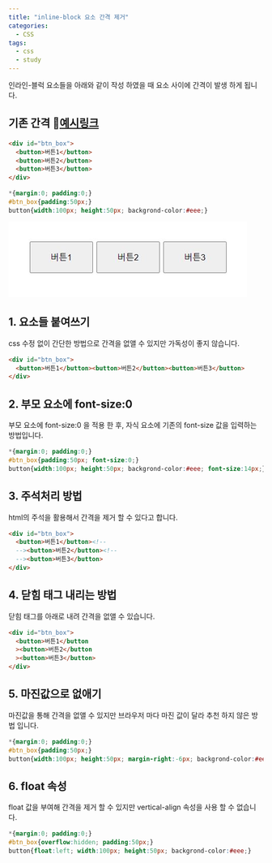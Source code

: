 ```yaml
---
title: "inline-block 요소 간격 제거"
categories:
  - CSS
tags:
  - css
  - study
---
```


인라인-블럭 요소들을 아래와 같이 작성 하였을 때 요소 사이에 간격이 발생 하게 됩니다.

## 기존 간격 🔗[예시링크](https://jsfiddle.net/bearjin/2b2hog0b/#)

```html
<div id="btn_box">
  <button>버튼1</button>
  <button>버튼2</button>
  <button>버튼3</button>
</div>
```
```css
*{margin:0; padding:0;}
#btn_box{padding:50px;}
button{width:100px; height:50px; backgrond-color:#eee;}
```
![button_sample](/assets/images/inline-block.jpg)

## 1. 요소들 붙여쓰기
css 수정 없이 간단한 방법으로 간격을 없앨 수 있지만 가독성이 좋지 않습니다.

```html
<div id="btn_box">
  <button>버튼1</button><button>버튼2</button><button>버튼3</button>
</div>
```

## 2. 부모 요소에 font-size:0
부모 요소에 font-size:0 을 적용 한 후, 자식 요소에 기존의 font-size 값을 입력하는 방법입니다.

```css
*{margin:0; padding:0;}
#btn_box{padding:50px; font-size:0;}
button{width:100px; height:50px; backgrond-color:#eee; font-size:14px;}
```

## 3. 주석처리 방법
html의 주석을 활용해서 간격을 제거 할 수 있다고 합니다.

```html
<div id="btn_box">
  <button>버튼1</button><!--
  --><button>버튼2</button><!--
  --><button>버튼3</button>
</div>
```

## 4. 닫힘 태그 내리는 방법
닫힘 태그를 아래로 내려 간격을 없앨 수 있습니다.

```html
<div id="btn_box">
  <button>버튼1</button
  ><button>버튼2</button
  ><button>버튼3</button>
</div>
```

## 5. 마진값으로 없애기
마진값을 통해 간격을 없앨 수 있지만 브라우저 마다 마진 값이 달라 추천 하지 않은 방법 입니다.

```css
*{margin:0; padding:0;}
#btn_box{padding:50px;}
button{width:100px; height:50px; margin-right:-6px; backgrond-color:#eee;}
```

## 6. float 속성
float 값을 부여해 간격을 제거 할 수 있지만 vertical-align 속성을 사용 할 수 없습니다. 

```css
*{margin:0; padding:0;}
#btn_box{overflow:hidden; padding:50px;}
button{float:left; width:100px; height:50px; backgrond-color:#eee;}
```